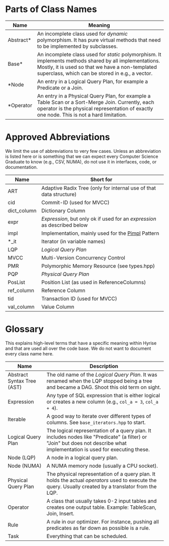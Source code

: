 # Parts of Class Names

| Name      | Meaning                                                                                                                                                                                                        |
| --------- | -------------------------------------------------------------------------------------------------------------------------------------------------------------------------------------------------------------- |
| Abstract* | An incomplete class used for *dynamic* polymorphism. It has pure virtual methods that need to be implemented by subclasses.                                                                                    |
| Base*     | An incomplete class used for *static* polymorphism. It implements methods shared by all implementations. Mostly, it is used so that we have a non-templated superclass, which can be stored in e.g., a vector. |
| *Node     | An entry in a Logical Query Plan, for example a Predicate or a Join.                                                                                                                                           |
| *Operator | An entry in a Physical Query Plan, for example a Table Scan or a Sort-Merge Join. Currently, each operator is the physical representation of exactly one node. This is not a hard limitation.                  |

# Approved Abbreviations

We limit the use of abbreviations to very few cases. Unless an abbreviation is listed here or is something that we can expect every Computer Science Graduate to know (e.g., CSV, NUMA), do not use it in interfaces, code, or documentation.

| Name        | Short for                                                                |
| ----------- | ------------------------------------------------------------------------ |
| ART         | Adaptive Radix Tree (only for internal use of that data structure)       |
| cid         | Commit-ID (used for MVCC)                                                |
| dict_column | Dictionary Column                                                        |
| expr        | *Expression*, but only ok if used for an *expression* as described below |
| impl        | Implementation, mainly used for the [Pimpl] Pattern                      |
| *_it        | Iterator (in variable names)                                             |
| LQP         | *Logical Query Plan*                                                     |
| MVCC        | Multi-Version Concurrency Control                                        |
| PMR         | Polymorphic Memory Resource (see types.hpp)                              |
| PQP         | *Physical Query Plan*                                                    |
| PosList     | Position List (as used in ReferenceColumns)                              |
| ref_column  | Reference Column                                                         |
| tid         | Transaction ID (used for MVCC)                                           |
| val_column  | Value Column                                                             |

[Pimpl]: http://en.cppreference.com/w/cpp/language/pimpl

# Glossary

This explains high-level terms that have a specific meaning within Hyrise and that are used all over the code base. We do not want to document every class name here.

| Name                       | Description                                                                                                                                                                |
| -------------------------- | -------------------------------------------------------------------------------------------------------------------------------------------------------------------------- |
| Abstract Syntax Tree (AST) | The old name of the *Logical Query Plan*. It was renamed when the LQP stopped being a tree and became a DAG. Shoot this old term on sight.                                 |
| Expression                 | Any type of SQL expression that is either logical or creates a new column (e.g., `col_a = 3`, `col_a + 4`).                                                                |
| Iterable                   | A good way to iterate over different types of columns. See `base_iterators.hpp` to start.                                                                                  |
| Logical Query Plan         | The logical representation of a query plan. It includes nodes like "Predicate" (a filter) or "Join" but does not describe what implementation is used for executing these. |
| Node (LQP)                 | A node in a logical query plan.                                                                                                                                            |
| Node (NUMA)                | A NUMA memory node (usually a CPU socket).                                                                                                                                 |
| Physical Query Plan        | The physical representation of a query plan. It holds the actual *operators* used to execute the query. Usually created by a translator from the LQP.                      |
| Operator                   | A class that usually takes 0-2 input tables and creates one output table. Example: TableScan, Join, Insert.                                                                |
| Rule                       | A rule in our optimizer. For instance, pushing all predicates as far down as possible is a rule.                                                                           |
| Task                       | Everything that can be scheduled.                                                                                                                                          |

